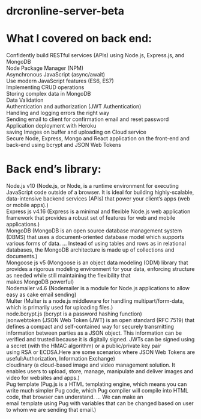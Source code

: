 # drcronline-server-beta


# What I covered on back end:
Confidently build RESTful services (APIs) using Node.js, Express.js, and MongoDB </br>
Node Package Manager (NPM)</br>
Asynchronous JavaScript (async/await)</br>
Use modern JavaScript features (ES6, ES7)</br>
Implementing CRUD operations</br>
Storing complex data in MongoDB</br>
Data Validation</br>
Authentication and authorization (JWT Authentication)</br>
Handling and logging errors the right way</br>
Sending email to client for confirmation email and reset password </br>
Application deployment with Heroku</br>
saving  Images on buffer and uploading on Cloud service</br>
Secure Node, Express, Mongo and React application on the front-end and back-end using bcrypt and JSON Web Tokens</br>

# Back end’s library:

Node.js v10  (Node.js, or Node, is a runtime environment for executing JavaScript code outside of a browser. It is ideal for building highly-scalable, data-intensive backend services (APIs) that power your client’s apps (web or mobile apps).)</br>
Express js v4.16 (Express is a minimal and flexible Node.js web application framework that provides a robust set of features for web and mobile applications.)</br>
MongoDB (MongoDB is an open source database management system (DBMS) that uses a document-oriented database model which supports various forms of data. ... Instead of using tables and rows as in relational databases, the MongoDB architecture is made up of collections and documents.)</br>
Mongoose js v5 (Mongoose is an object data modeling (ODM) library that provides a rigorous modeling environment for your data, enforcing structure as needed while still maintaining the flexibility that makes MongoDB powerful)</br>
Nodemailer v4.6 (Nodemailer is a module for Node.js applications to allow easy as cake email sending)</br>
Multer (Multer is a node.js middleware for handling multipart/form-data, which is primarily used for uploading files.)</br>
node.bcrypt.js (bcrypt is a password hashing function)</br>
jsonwebtoken (JSON Web Token (JWT) is an open standard (RFC 7519) that defines a compact and self-contained way for securely transmitting information between parties as a JSON object. This information can be verified and trusted because it is digitally signed. JWTs can be signed using a secret (with the HMAC algorithm) or a public/private key pair using RSA or ECDSA.Here are some scenarios where JSON Web Tokens are useful:Authorization, Information Exchange)</br>
cloudinary (a cloud-based image and video management solution. It enables users to upload, store, manage, manipulate and deliver images and video for websites and apps.)</br>
Pug template (Pug.js is a HTML templating engine, which means you can write much simpler Pug code, which Pug compiler will compile into HTML code, that browser can understand. ... We can make an email template using Pug with variables that can be changed based on user to whom we are sending that email.)</br>

